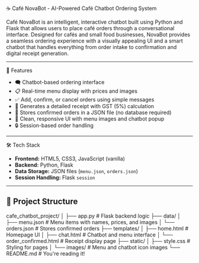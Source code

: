 ☕ Café NovaBot - AI-Powered Café Chatbot Ordering System

Café NovaBot is an intelligent, interactive chatbot built using Python and Flask that allows users to place café orders through a conversational interface. Designed for cafés and small food businesses, NovaBot provides a seamless ordering experience with a visually appealing UI and a smart chatbot that handles everything from order intake to confirmation and digital receipt generation.

---

🚀 Features

- 🗨️ Chatbot-based ordering interface
- 📋 Real-time menu display with prices and images
- ✅ Add, confirm, or cancel orders using simple messages
- 🧾 Generates a detailed receipt with GST (5%) calculation
- 💾 Stores confirmed orders in a JSON file (no database required)
- 🎨 Clean, responsive UI with menu images and chatbot popup
- 🔒 Session-based order handling

---

 🛠️ Tech Stack

- **Frontend:** HTML5, CSS3, JavaScript (vanilla)
- **Backend:** Python, Flask
- **Data Storage:** JSON files (`menu.json`, `orders.json`)
- **Session Handling:** Flask `session`

---

## 📂 Project Structure
cafe_chatbot_project/
│
├── app.py # Flask backend logic
├── data/
│ ├── menu.json # Menu items with names, prices, and images
│ └── orders.json # Stores confirmed orders
├── templates/
│ ├── home.html # Homepage UI
│ ├── chat.html # Chatbot and menu interface
│ └── order_confirmed.html # Receipt display page
├── static/
│ ├── style.css # Styling for pages
│ └── images/ # Menu and chatbot icon images
└── README.md # You're reading it!
